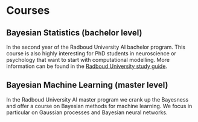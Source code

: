 # Courses

## Bayesian Statistics (bachelor level)

In the second year of the Radboud University AI bachelor program. This course is also highly interesting for PhD students in neuroscience or psychology that want to start with computational modelling. More information can be found in the [Radboud University study guide](https://www.ru.nl/en/education/bachelors/artificial-intelligence/study-programme-artificial-intelligence/study-programme-bachelor-artificial-intelligence-year-2).

## Bayesian Machine Learning (master level)

In the Radboud University AI master program we crank up the Bayesness and offer a course on Bayesian methods for machine learning. We focus in particular on Gaussian processes and Bayesian neural networks.